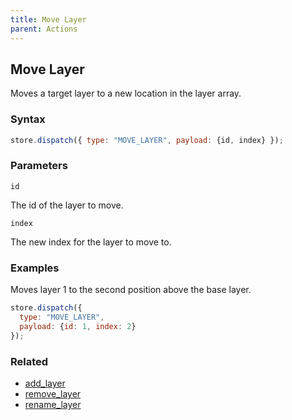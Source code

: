 ```yaml
---
title: Move Layer
parent: Actions
---
```


## Move Layer

Moves a target layer to a new location in the layer array.

### Syntax

```js
store.dispatch({ type: "MOVE_LAYER", payload: {id, index} });
```

### Parameters

`id`

The id of the layer to move.

`index`

The new index for the layer to move to.

### Examples

Moves layer 1 to the second position above the base layer.

```js
store.dispatch({
  type: "MOVE_LAYER",
  payload: {id: 1, index: 2}
});
```

### Related

- [add_layer](./add_layer.md)
- [remove_layer](./remove_layer.md)
- [rename_layer](./rename_layer.md)
